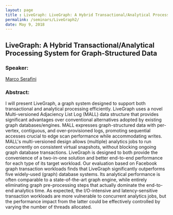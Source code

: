 ```yaml
---
layout: page
title : LiveGraph: LiveGraph: A Hybrid Transactional/Analytical Processing System for Graph-Structured Data
permalink: /seminars/LiveGraph2/
date: May 9, 2018
---
```


## LiveGraph: A Hybrid Transactional/Analytical Processing System for Graph-Structured Data


### Speaker:

[Marco Serafini]()

### Abstract:

I will present LiveGraph, a graph system designed to support both transactional and analytical processing efficiently. LiveGraph uses a novel Multi-versioned Adjaciency List Log (MALL) data structure that provides significant advantages over conventional alternatives adopted by existing graph databases/engines. MALL expresses graph-structured data with per-vertex, contiguous, and over-provisioned logs, promoting sequential accesses crucial to edge scan performance while accommodating writes. MALL's multi-versioned design allows (multiple) analytics jobs to run concurrently on consistent virtual snapshots, without blocking ongoing graph database transactions.
LiveGraph is designed to both provide the convenience of a two-in-one solution and better end-to-end performance for each type of its target workload. Our evaluation based on Facebook graph transaction workloads finds that LiveGraph significantly outperforms five widely-used (graph) database systems. Its analytical performance is often comparable to a state-of-the-art graph engine, while entirely eliminating graph pre-processing steps that actually dominate the end-to-end analytics time. As expected, the I/O-intensive and latency-sensitive transaction workloads are more vulnerable to concurrent analytics jobs, but the performance impact from the latter could be effectively controlled by varying the number of threads allocated.
